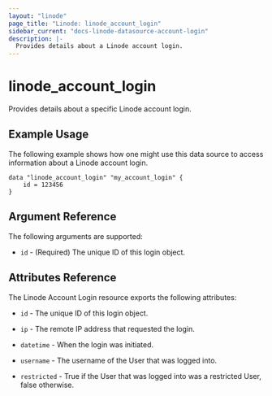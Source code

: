 ```yaml
---
layout: "linode"
page_title: "Linode: linode_account_login"
sidebar_current: "docs-linode-datasource-account-login"
description: |-
  Provides details about a Linode account login.
---
```


# linode\_account\_login

Provides details about a specific Linode account login.

## Example Usage

The following example shows how one might use this data source to access information about a Linode account login.

```hcl
data "linode_account_login" "my_account_login" {
    id = 123456
}
```

## Argument Reference

The following arguments are supported:

* `id` - (Required) The unique ID of this login object.

## Attributes Reference

The Linode Account Login resource exports the following attributes:

* `id` - The unique ID of this login object.

* `ip` - The remote IP address that requested the login.

* `datetime` - When the login was initiated.

* `username` - The username of the User that was logged into.

* `restricted` -  True if the User that was logged into was a restricted User, false otherwise.